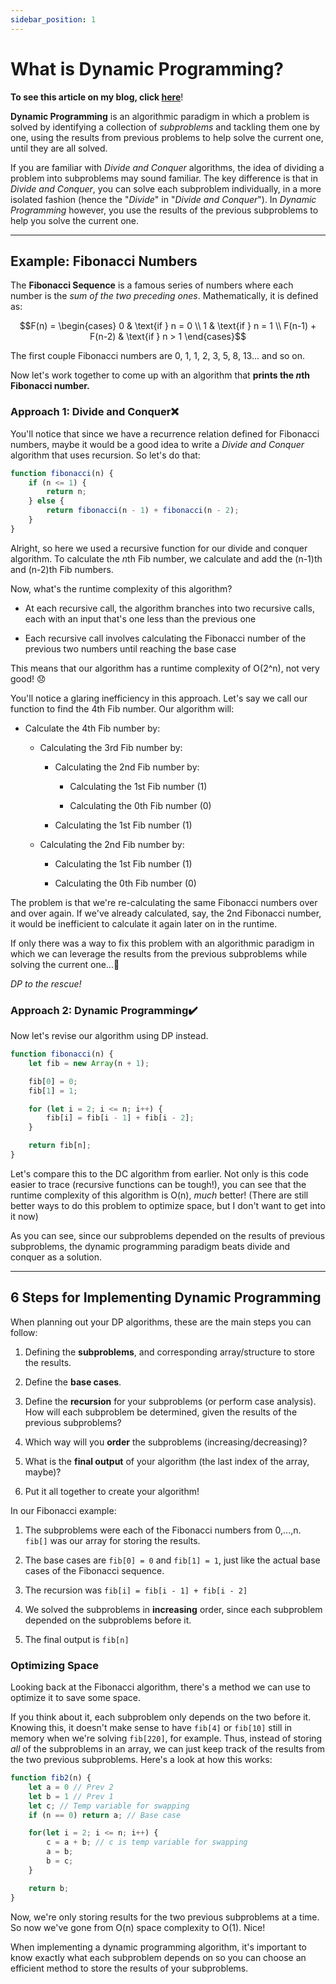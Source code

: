 ```yaml
---
sidebar_position: 1
---
```



# What is Dynamic Programming?

**To see this article on my blog, click [here](https://blog.jeremyquinto.com/the-basics-of-dynamic-programming-algorithms)**!

**Dynamic Programming** is an algorithmic paradigm in which a problem is solved by identifying a collection of *subproblems* and tackling them one by one, using the results from previous problems to help solve the current one, until they are all solved.

If you are familiar with *Divide and Conquer* algorithms, the idea of dividing a problem into subproblems may sound familiar. The key difference is that in *Divide and Conquer*, you can solve each subproblem individually, in a more isolated fashion (hence the "*Divide*" in "*Divide and Conquer*"). In *Dynamic Programming* however, you use the results of the previous subproblems to help you solve the current one.

---

## Example: Fibonacci Numbers

The **Fibonacci Sequence** is a famous series of numbers where each number is the *sum of the two preceding ones*. Mathematically, it is defined as:

$$F(n) = \begin{cases} 0 & \text{if } n = 0 \\ 1 & \text{if } n = 1 \\ F(n-1) + F(n-2) & \text{if } n > 1 \end{cases}$$

The first couple Fibonacci numbers are 0, 1, 1, 2, 3, 5, 8, 13... and so on.

Now let's work together to come up with an algorithm that **prints the *n*th Fibonacci number.**

### Approach 1: Divide and Conquer❌

You'll notice that since we have a recurrence relation defined for Fibonacci numbers, maybe it would be a good idea to write a *Divide and Conquer* algorithm that uses recursion. So let's do that:

```javascript
function fibonacci(n) {
    if (n <= 1) {
        return n;
    } else {
        return fibonacci(n - 1) + fibonacci(n - 2);
    }
}
```

Alright, so here we used a recursive function for our divide and conquer algorithm. To calculate the *n*th Fib number, we calculate and add the (n-1)th and (n-2)th Fib numbers.

Now, what's the runtime complexity of this algorithm?

* At each recursive call, the algorithm branches into two recursive calls, each with an input that's one less than the previous one
    
* Each recursive call involves calculating the Fibonacci number of the previous two numbers until reaching the base case
    

This means that our algorithm has a runtime complexity of O(2^n), not very good! 😞

You'll notice a glaring inefficiency in this approach. Let's say we call our function to find the 4th Fib number. Our algorithm will:

* Calculate the 4th Fib number by:
    
    * Calculating the 3rd Fib number by:
        
        * Calculating the 2nd Fib number by:
            
            * Calculating the 1st Fib number (1)
                
            * Calculating the 0th Fib number (0)
                
        * Calculating the 1st Fib number (1)
            
    * Calculating the 2nd Fib number by:
        
        * Calculating the 1st Fib number (1)
            
        * Calculating the 0th Fib number (0)
            

The problem is that we're re-calculating the same Fibonacci numbers over and over again. If we've already calculated, say, the 2nd Fibonacci number, it would be inefficient to calculate it again later on in the runtime.

If only there was a way to fix this problem with an algorithmic paradigm in which we can leverage the results from the previous subproblems while solving the current one...🤔

*DP to the rescue!*

### Approach 2: Dynamic Programming✔️

Now let's revise our algorithm using DP instead.

```javascript
function fibonacci(n) {
    let fib = new Array(n + 1);

    fib[0] = 0;
    fib[1] = 1;

    for (let i = 2; i <= n; i++) {
        fib[i] = fib[i - 1] + fib[i - 2];
    }

    return fib[n];
}
```

Let's compare this to the DC algorithm from earlier. Not only is this code easier to trace (recursive functions can be tough!), you can see that the runtime complexity of this algorithm is O(n), *much* better! (There are still better ways to do this problem to optimize space, but I don't want to get into it now)

As you can see, since our subproblems depended on the results of previous subproblems, the dynamic programming paradigm beats divide and conquer as a solution.

---

## 6 Steps for Implementing Dynamic Programming

When planning out your DP algorithms, these are the main steps you can follow:

1. Defining the **subproblems**, and corresponding array/structure to store the results.
    
2. Define the **base cases**.
    
3. Define the **recursion** for your subproblems (or perform case analysis). How will each subproblem be determined, given the results of the previous subproblems?
    
4. Which way will you **order** the subproblems (increasing/decreasing)?
    
5. What is the **final output** of your algorithm (the last index of the array, maybe)?
    
6. Put it all together to create your algorithm!
    

In our Fibonacci example:

1. The subproblems were each of the Fibonacci numbers from 0,...,n. `fib[]` was our array for storing the results.
    
2. The base cases are `fib[0] = 0` and `fib[1] = 1`, just like the actual base cases of the Fibonacci sequence.
    
3. The recursion was `fib[i] = fib[i - 1] + fib[i - 2]`
    
4. We solved the subproblems in **increasing** order, since each subproblem depended on the subproblems before it.
    
5. The final output is `fib[n]`
    

### Optimizing Space

Looking back at the Fibonacci algorithm, there's a method we can use to optimize it to save some space.

If you think about it, each subproblem only depends on the two before it. Knowing this, it doesn't make sense to have `fib[4]` or `fib[10]` still in memory when we're solving `fib[220]`, for example. Thus, instead of storing *all* of the subproblems in an array, we can just keep track of the results from the two previous subproblems. Here's a look at how this works:

```javascript
function fib2(n) {
    let a = 0 // Prev 2
    let b = 1 // Prev 1
    let c; // Temp variable for swapping
    if (n == 0) return a; // Base case

    for(let i = 2; i <= n; i++) {
        c = a + b; // c is temp variable for swapping
        a = b; 
        b = c; 
    }

    return b;
}
```

Now, we're only storing results for the two previous subproblems at a time. So now we've gone from O(n) space complexity to O(1). Nice!

When implementing a dynamic programming algorithm, it's important to know exactly what each subproblem depends on so you can choose an efficient method to store the results of your subproblems.
